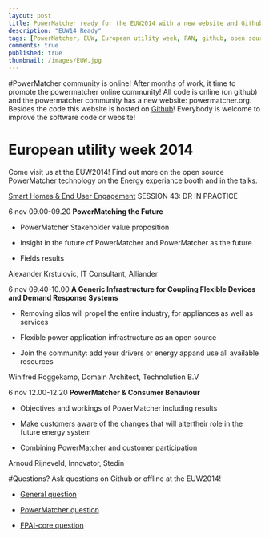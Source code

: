 ```yaml
---
layout: post
title: PowerMatcher ready for the EUW2014 with a new website and Github presence
description: "EUW14 Ready"
tags: [PowerMatcher, EUW, European utility week, FAN, github, open source, apache 2.0 , smart grid]
comments: true
published: true
thumbnail: /images/EUW.jpg
---
```


#PowerMatcher community is online!
After months of work, it time to promote the powermatcher online community! All code is online (on github) and the powermatcher community has a new website: powermatcher.org.
Besides the code this website is hosted on [Github](http://flexiblepower.github.io/get-involved/contribute/)! Everybody is welcome to improve the software code or website!

# European utility week 2014
Come visit us at the EUW2014! Find out more on the open source PowerMatcher technology on the Energy experiance booth and in the talks.

[Smart Homes & End User Engagement](http://www.clarion-cms.com/uploads/Pages/site098_13917_en_file1.pdf)
SESSION 43: DR IN PRACTICE

6 nov 09.00-09.20
**PowerMatching the Future**

 * PowerMatcher Stakeholder value proposition
 
 * Insight in the future of PowerMatcher and PowerMatcher as the future 
 
 * Fields results
  
Alexander Krstulovic, IT Consultant, Alliander

6 nov 09.40-10.00
**A Generic Infrastructure for Coupling Flexible Devices and Demand Response Systems**

 * Removing silos will propel the entire industry, for appliances as well as services
 
 * Flexible power application infrastructure as an open source
 
 * Join the community: add your drivers or energy appand use all available resources
 
Winifred Roggekamp, Domain Architect, Technolution B.V 

6 nov 12.00-12.20
**PowerMatcher & Consumer Behaviour**

 * Objectives and workings of PowerMatcher including results
 
 * Make customers aware of the changes that will altertheir role in the future energy system
 
 * Combining PowerMatcher and customer participation

Arnoud Rijneveld, Innovator, Stedin

#Questions?
Ask questions on Github or offline at the EUW2014!

  * [General question](https://github.com/flexiblepower/FAN-wiki/issues/new?title=Question:My%20Question&body)
  
  * [PowerMatcher question](https://github.com/flexiblepower/powermatcher/issues/new?title=Question:My%20Title&body)
  
  * [FPAI-core question](https://github.com/flexiblepower/fpai-core/issues/new?title=Question:My%20Title&body)
